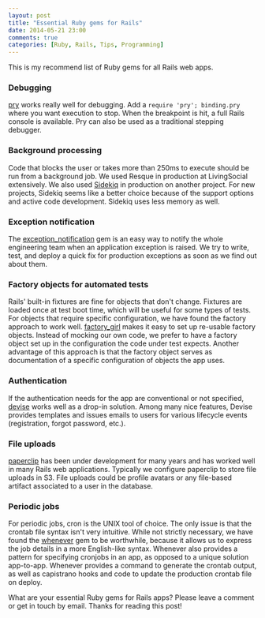 ```yaml
---
layout: post
title: "Essential Ruby gems for Rails"
date: 2014-05-21 23:00
comments: true
categories: [Ruby, Rails, Tips, Programming]
---
```


This is my recommend list of Ruby gems for all Rails web apps.

### Debugging

[pry](https://github.com/pry/pry) works really well for debugging. Add a `require 'pry'; binding.pry` where you want execution to stop. When the breakpoint is hit, a full Rails console is available. Pry can also be used as a traditional stepping debugger.

### Background processing

Code that blocks the user or takes more than 250ms to execute should be run from a background job. We used Resque in production at LivingSocial extensively. We also used [Sidekiq](https://github.com/mperham/sidekiq) in production on another project. For new projects, Sidekiq seems like a better choice because of the support options and active code development. Sidekiq uses less memory as well.

### Exception notification

The [exception_notification](https://github.com/rails/exception_notification) gem is an easy way to notify the whole engineering team when an application exception is raised. We try to write, test, and deploy a quick fix for production exceptions as soon as we find out about them.

### Factory objects for automated tests

Rails' built-in fixtures are fine for objects that don't change. Fixtures are loaded once at test boot time, which will be useful for some types of tests. For objects that require specific configuration, we have found the factory approach to work well. [factory_girl](https://github.com/thoughtbot/factory_girl) makes it easy to set up re-usable factory objects. Instead of mocking our own code, we prefer to have a factory object set up in the configuration the code under test expects. Another advantage of this approach is that the factory object serves as documentation of a specific configuration of objects the app uses.

### Authentication

If the authentication needs for the app are conventional or not specified, [devise](https://github.com/plataformatec/devise) works well as a drop-in solution. Among many nice features, Devise provides templates and issues emails to users for various lifecycle events (registration, forgot password, etc.).

### File uploads

[paperclip](https://github.com/thoughtbot/paperclip) has been under development for many years and has worked well in many Rails web applications. Typically we configure paperclip to store file uploads in S3. File uploads could be profile avatars or any file-based artifact associated to a user in the database.

### Periodic jobs

For periodic jobs, cron is the UNIX tool of choice. The only issue is that the crontab file syntax isn't very intuitive. While not strictly necessary, we have found the [whenever](https://github.com/javan/whenever) gem to be worthwhile, because it allows us to express the job details in a more English-like syntax. Whenever also provides a pattern for specifying cronjobs in an app, as opposed to a unique solution app-to-app. Whenever provides a command to generate the crontab output, as well as capistrano hooks and code to update the production crontab file on deploy.

What are your essential Ruby gems for Rails apps? Please leave a comment or get in touch by email. Thanks for reading this post!
